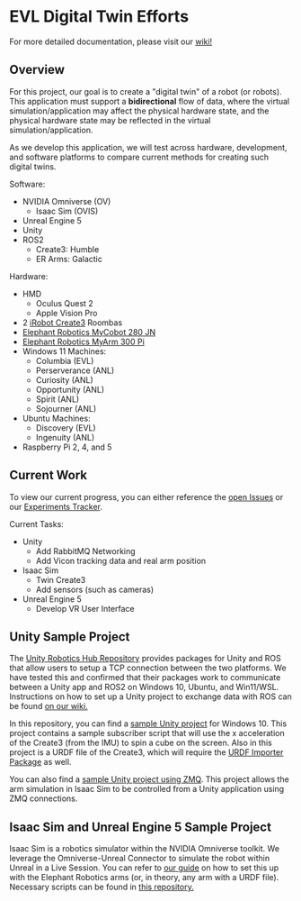 # EVL Digital Twin Efforts

For more detailed documentation, please visit our [wiki!](https://github.com/uic-evl/digital-twin/wiki)

## Overview

For this project, our goal is to create a "digital twin" of a robot (or robots). This application must support a **bidirectional** flow of data, where the virtual simulation/application may affect the physical hardware state, and the physical hardware state may be reflected in the virtual simulation/application. 

As we develop this application, we will test across hardware, development, and software platforms to compare current methods for creating such digital twins. 

Software:
* NVIDIA Omniverse (OV)
  * Isaac Sim (OVIS)
* Unreal Engine 5
* Unity
* ROS2
  * Create3: Humble
  * ER Arms: Galactic 

Hardware:
* HMD
    * Oculus Quest 2
    * Apple Vision Pro
* 2 [iRobot Create3](https://iroboteducation.github.io/create3_docs/) Roombas
* [Elephant Robotics MyCobot 280 JN](https://www.elephantrobotics.com/en/mycobot-en/)
* [Elephant Robotics MyArm 300 Pi](https://shop.elephantrobotics.com/products/myarm)
* Windows 11 Machines:
   * Columbia (EVL)
   * Perserverance (ANL)
   * Curiosity (ANL)
   * Opportunity (ANL)
   * Spirit (ANL)
   * Sojourner (ANL)
* Ubuntu Machines:
   * Discovery (EVL) 
   * Ingenuity (ANL) 
* Raspberry Pi 2, 4, and 5

## Current Work

To view our current progress, you can either reference the [open Issues](https://github.com/uic-evl/digital-twin/issues) or our [Experiments Tracker](https://github.com/uic-evl/digital-twin/wiki/Experiments).

Current Tasks:
* Unity
  * Add RabbitMQ Networking
  * Add Vicon tracking data and real arm position
* Isaac Sim
  * Twin Create3
  * Add sensors (such as cameras)
* Unreal Engine 5
  * Develop VR User Interface


## Unity Sample Project 

The [Unity Robotics Hub Repository](https://github.com/Unity-Technologies/Unity-Robotics-Hub) provides packages for Unity and ROS that allow users to setup a TCP connection between the two platforms. We have tested this and confirmed that their packages work to communicate between a Unity app and ROS2 on Windows 10, Ubuntu, and Win11/WSL. Instructions on how to set up a Unity project to exchange data with ROS can be found [on our wiki.](https://github.com/uic-evl/digital-twin/wiki/Connecting-Unity-to-ROS2-on-Ubuntu)

In this repository, you can find a [sample Unity project](https://github.com/uic-evl/digital-twin/tree/main/Unity_Sample_Win10/DigitalTwin) for Windows 10. This project contains a sample subscriber script that will use the x acceleration of the Create3 (from the IMU) to spin a cube on the screen. Also in this project is a URDF file of the Create3, which will require the [URDF Importer Package](https://github.com/Unity-Technologies/Unity-Robotics-Hub/blob/main/tutorials/urdf_importer/urdf_tutorial.md) as well. 

You can also find a [sample Unity project using ZMQ](https://github.com/uic-evl/digital-twin/tree/main/Unity_ZMQ_to_Arm/DigitalTwin_Unity). This project allows the arm simulation in Isaac Sim to be controlled from a Unity application using ZMQ connections.

## Isaac Sim and Unreal Engine 5 Sample Project 

Isaac Sim is a robotics simulator within the NVIDIA Omniverse toolkit. We leverage the Omniverse-Unreal Connector to simulate the robot within Unreal in a Live Session. You can refer to [our guide](https://github.com/uic-evl/digital-twin/wiki/Simple-Digital-Twin-in-Omniverse-and-Unreal-Engine-5) on how to set this up with the Elephant Robotics arms (or, in theory, any arm with a URDF file). Necessary scripts can be found in [this repository.](https://github.com/uic-evl/digital-twin/tree/main/Omniverse_ER/demo_files)
